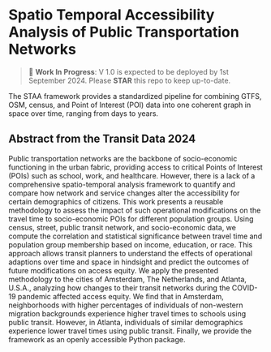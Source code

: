 # Spatio Temporal Accessibility Analysis of Public Transportation Networks

> :construction: **Work In Progress**: V 1.0 is expected to be deployed by 1st September 2024. Please **STAR** this repo to keep up-to-date.

The STAA framework provides a standardized pipeline for combining GTFS, OSM, census, and Point of Interest (POI) data into one coherent graph in space over time, ranging from days to years.

## Abstract from the Transit Data 2024 

Public transportation networks are the backbone of socio-economic functioning in the urban fabric, providing access to critical Points of Interest (POIs) such as school, work, and healthcare. However, there is a lack of a comprehensive spatio-temporal analysis framework to quantify and compare how network and service changes alter the accessibility for certain demographics of citizens. This work presents a reusable methodology to assess the impact of such operational modifications on the travel time to socio-economic POIs for different population groups. Using census, street, public transit network, and socio-economic data, we compute the correlation and statistical significance between travel time and population group membership based on income, education, or race. This approach allows transit planners to understand the effects of operational adaptions over time and space in hindsight and predict the outcomes of future modifications on access equity. We apply the presented methodology to the cities of Amsterdam, The Netherlands, and Atlanta, U.S.A., analyzing how changes to their transit networks during the COVID-19 pandemic affected access equity. We find that in Amsterdam, neighborhoods with higher percentages of individuals of non-western migration backgrounds experience higher travel times to schools using public transit. However, in Atlanta, individuals of similar demographics experience lower travel times using public transit. Finally, we provide the framework as an openly accessible Python package.

